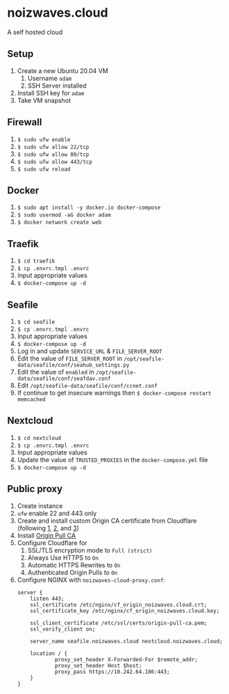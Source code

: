# noizwaves.cloud

A self hosted cloud

## Setup
1.  Create a new Ubuntu 20.04 VM
    1.  Username `adam`
    1.  SSH Server installed
1.  Install SSH key for `adam`
1.  Take VM snapshot

## Firewall
1.  `$ sudo ufw enable`
1.  `$ sudo ufw allow 22/tcp`
1.  `$ sudo ufw allow 80/tcp`
1.  `$ sudo ufw allow 443/tcp`
1.  `$ sudo ufw reload`

## Docker
1.  `$ sudo apt install -y docker.io docker-compose`
1.  `$ sudo usermod -aG docker adam`
1.  `$ docker network create web`

## Traefik
1.  `$ cd traefik`
1.  `$ cp .envrc.tmpl .envrc`
1.  Input appropriate values
1.  `$ docker-compose up -d`

## Seafile
1.  `$ cd seafile`
1.  `$ cp .envrc.tmpl .envrc`
1.  Input appropriate values
1.  `$ docker-compose up -d`
1.  Log in and update `SERVICE_URL` & `FILE_SERVER_ROOT`
1.  Edit the value of `FILE_SERVER_ROOT` in `/opt/seafile-data/seafile/conf/seahub_settings.py`
1.  Edit the value of `enabled` in `/opt/seafile-data/seafile/conf/seafdav.conf`
1.  Edit `/opt/seafile-data/seafile/conf/ccnet.conf`
1.  If continue to get insecure warnings then `$ docker-compose restart memcached`

## Nextcloud
1.  `$ cd nextcloud`
1.  `$ cp .envrc.tmpl .envrc`
1.  Input appropriate values
1.  Update the value of `TRUSTED_PROXIES` in the `docker-compose.yml` file
1.  `$ docker-compose up -d`

## Public proxy

1.  Create instance
1.  `ufw` enable 22 and 443 only
1.  Create and install custom Origin CA certificate from Cloudflare (following [1](https://autoize.com/why-cloudflares-flexible-ssl-setting-is-unsafe/), [2](https://support.cloudflare.com/hc/en-us/articles/115000479507#h_30e5cf09-6e98-48e1-a9f1-427486829feb), and [3](https://www.digicert.com/kb/csr-ssl-installation/nginx-openssl.htm#ssl_certificate_install))
1.  Install [Origin Pull CA](https://support.cloudflare.com/hc/en-us/articles/204899617-Authenticated-Origin-Pulls)
1.  Configure Cloudflare for
    1.  SSL/TLS encryption mode to `Full (strict)`
    1.  Always Use HTTPS to `On`
    1.  Automatic HTTPS Rewrites to `On`
    1.  Authenticated Origin Pulls to `On`
1.  Configure NGINX with `noizwaves-cloud-proxy.conf`:
    ```
    server {
        listen 443;
        ssl_certificate /etc/nginx/cf_origin_noizwaves.cloud.crt;
        ssl_certificate_key /etc/nginx/cf_origin_noizwaves.cloud.key;

        ssl_client_certificate /etc/ssl/certs/origin-pull-ca.pem;
        ssl_verify_client on;

        server_name seafile.noizwaves.cloud nextcloud.noizwaves.cloud;

        location / {
                proxy_set_header X-Forwarded-For $remote_addr;
                proxy_set_header Host $host;
                proxy_pass https://10.242.64.186:443;
        }
    }
    ```